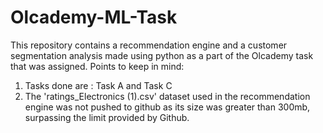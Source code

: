 # Olcademy-ML-Task
This repository contains a recommendation engine and a customer segmentation analysis made using python as a part of the Olcademy task that was assigned.
Points to keep in mind:
1. Tasks done are : Task A and Task C 
2. The 'ratings_Electronics (1).csv' dataset used in the recommendation engine was not pushed to github as its size was greater than 300mb, surpassing the limit provided by Github.
